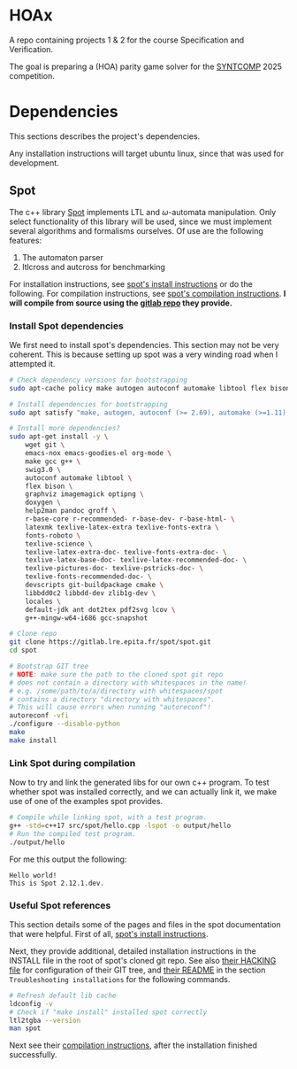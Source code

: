 # HOAx

A repo containing projects 1 & 2 for the course Specification and Verification.

The goal is preparing a (HOA) parity game solver for the [SYNTCOMP](https://www.syntcomp.org/) 2025 competition.

# Dependencies

This sections describes the project's dependencies.

Any installation instructions will target ubuntu linux, since that was used for development.

## Spot

The c++ library [Spot](https://spot.lre.epita.fr/index.html) implements LTL and $\omega$-automata manipulation. Only select functionality of this library will be used, since we must implement several algorithms and formalisms ourselves. Of use are the following features:
1) The automaton parser
2) ltlcross and autcross for benchmarking

For installation instructions, see [spot's install instructions](https://spot.lre.epita.fr/install.html#Debian) or do the following.
For compilation instructions, see [spot's compilation instructions](https://spot.lre.epita.fr/compile.html).
**I will compile from source using the [gitlab repo](https://gitlab.lre.epita.fr/spot/spot) they provide.**

### Install Spot dependencies

We first need to install spot's dependencies. This section may not be very coherent.
This is because setting up spot was a very winding road when I attempted it.

```sh
# Check dependency versions for bootstrapping
sudo apt-cache policy make autogen autoconf automake libtool flex bison emacs groff swig doxygen liblocale-gettext-perl imagemagick python3 ipython3 jupyter graphviz pdf2svg

# Install dependencies for bootstrapping
sudo apt satisfy "make, autogen, autoconf (>= 2.69), automake (>=1.11), libtool (>= 2.4), flex (>= 2.6), bison (>= 3.3), emacs (>= 24), groff (>= 1.20), swig (>= 4.0.1), doxygen (>= 1.4.0), liblocale-gettext-perl, imagemagick, python3 (>= 3.6), ipython3 (>= 2.3), jupyter (>= 4), graphviz, pdf2svg"

# Install more dependencies?
sudo apt-get install -y \
    wget git \
    emacs-nox emacs-goodies-el org-mode \
    make gcc g++ \
    swig3.0 \
    autoconf automake libtool \
    flex bison \
    graphviz imagemagick optipng \
    doxygen \
    help2man pandoc groff \
    r-base-core r-recommended- r-base-dev- r-base-html- \
    latexmk texlive-latex-extra texlive-fonts-extra \
    fonts-roboto \
    texlive-science \
    texlive-latex-extra-doc- texlive-fonts-extra-doc- \
    texlive-latex-base-doc- texlive-latex-recommended-doc- \
    texlive-pictures-doc- texlive-pstricks-doc- \
    texlive-fonts-recommended-doc- \
    devscripts git-buildpackage cmake \
    libbdd0c2 libbdd-dev zlib1g-dev \
    locales \
    default-jdk ant dot2tex pdf2svg lcov \
    g++-mingw-w64-i686 gcc-snapshot

# Clone repo
git clone https://gitlab.lre.epita.fr/spot/spot.git
cd spot

# Bootstrap GIT tree
# NOTE: make sure the path to the cloned spot git repo
# does not contain a directory with whitespaces in the name!
# e.g. /some/path/to/a/directory with whitespaces/spot
# contains a directory "directory with whitespaces".
# This will cause errors when running "autoreconf"!
autoreconf -vfi
./configure --disable-python
make
make install
```

### Link Spot during compilation

Now to try and link the generated libs for our own c++ program.
To test whether spot was installed correctly, and we can actually link it, we make use of one of the examples spot provides.

```sh
# Compile while linking spot, with a test program.
g++ -std=c++17 src/spot/hello.cpp -lspot -o output/hello
# Run the compiled test program.
./output/hello
```

For me this output the following:

    Hello world!
    This is Spot 2.12.1.dev.

### Useful Spot references

This section details some of the pages and files in the spot documentation that were helpful.
First of all, [spot's install instructions](https://spot.lre.epita.fr/install.html#Debian).

Next, they provide additional, detailed installation instructions in the INSTALL file in the root of spot's cloned git repo. See also [their HACKING file](https://gitlab.lre.epita.fr/spot/spot/-/blob/next/HACKING) for configuration of their GIT tree, and [their README](https://gitlab.lre.epita.fr/spot/spot/-/blob/next/README) in the section `Troubleshooting installations` for the following commands.

```sh
# Refresh default lib cache
ldconfig -v
# Check if "make install" installed spot correctly
ltl2tgba --version
man spot
```

Next see their [compilation instructions](https://spot.lrde.epita.fr/compile.html), after the installation finished successfully.

